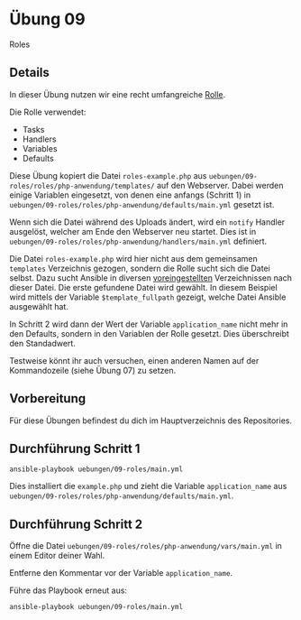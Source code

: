 # Übung 09

Roles

## Details

In dieser Übung nutzen wir eine recht umfangreiche [Rolle](https://docs.ansible.com/ansible/latest/playbook_guide/playbooks_reuse_roles.html).

Die Rolle verwendet:

* Tasks
* Handlers
* Variables
* Defaults

Diese Übung kopiert die Datei `roles-example.php` aus `uebungen/09-roles/roles/php-anwendung/templates/` auf den Webserver. Dabei werden einige Variablen eingesetzt, von denen eine anfangs (Schritt 1) in `uebungen/09-roles/roles/php-anwendung/defaults/main.yml` gesetzt ist.

Wenn sich die Datei während des Uploads ändert, wird ein `notify` Handler ausgelöst, welcher am Ende den Webserver neu startet. Dies ist in `uebungen/09-roles/roles/php-anwendung/handlers/main.yml` definiert.

Die Datei `roles-example.php` wird hier nicht aus dem gemeinsamen `templates` Verzeichnis gezogen, sondern die Rolle sucht sich die Datei selbst. Dazu sucht Ansible in diversen [voreingestellten](https://docs.ansible.com/ansible/latest/playbook_guide/playbook_pathing.html#task-paths) Verzeichnissen nach dieser Datei. Die erste gefundene Datei wird gewählt.
In diesem Beispiel wird mittels der Variable `$template_fullpath` gezeigt, welche Datei Ansible ausgewählt hat.

In Schritt 2 wird dann der Wert der Variable `application_name` nicht mehr in den Defaults, sondern in den Variablen der Rolle gesetzt. Dies überschreibt den Standadwert.

Testweise könnt ihr auch versuchen, einen anderen Namen auf der Kommandozeile (siehe Übung 07) zu setzen.

## Vorbereitung

Für diese Übungen befindest du dich im Hauptverzeichnis des Repositories.

## Durchführung Schritt 1

```
ansible-playbook uebungen/09-roles/main.yml
```

Dies installiert die `example.php` und zieht die Variable `application_name` aus `uebungen/09-roles/roles/php-anwendung/defaults/main.yml`.

## Durchführung Schritt 2

Öffne die Datei `uebungen/09-roles/roles/php-anwendung/vars/main.yml` in einem Editor deiner Wahl.

Entferne den Kommentar vor der Variable `application_name`.

Führe das Playbook erneut aus:

```
ansible-playbook uebungen/09-roles/main.yml
```
